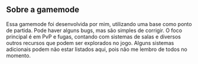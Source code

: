 ## Sobre a gamemode

Essa gamemode foi desenvolvida por mim, utilizando uma base como ponto de partida. Pode haver alguns bugs, mas são simples de corrigir.
O foco principal é em PvP e fugas, contando com sistemas de salas e diversos outros recursos que podem ser explorados no jogo.
Alguns sistemas adicionais podem não estar listados aqui, pois não me lembro de todos no momento.
